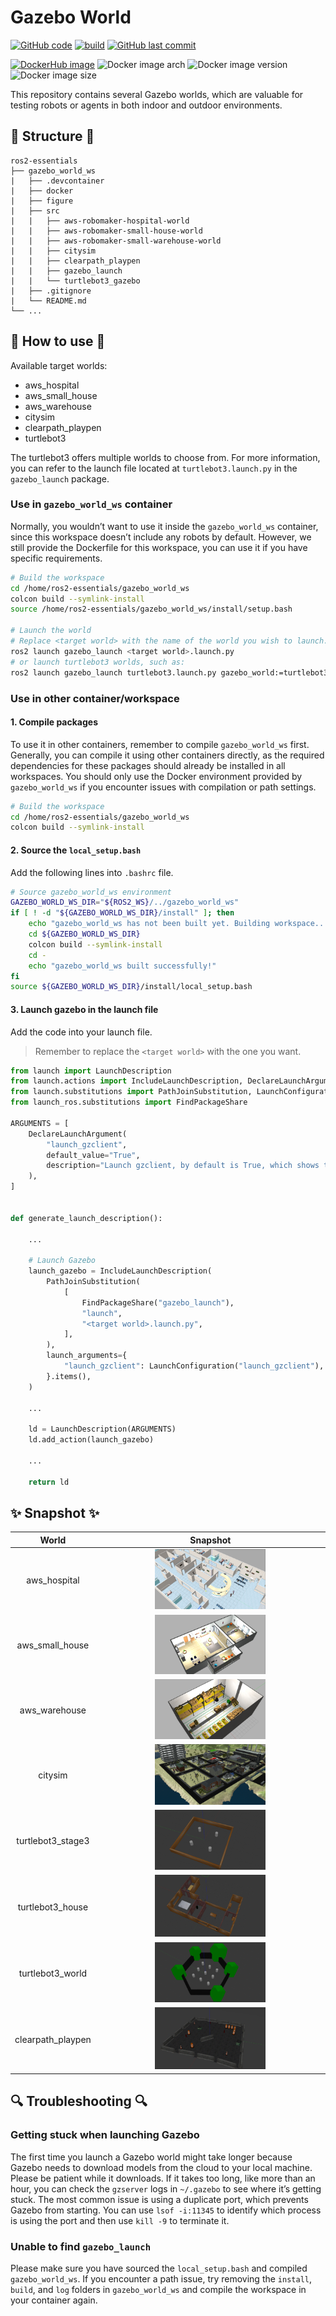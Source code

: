 # Gazebo World

[![GitHub code](https://img.shields.io/badge/code-blue?logo=github&label=github)](https://github.com/j3soon/ros2-essentials/tree/main/gazebo_world_ws)
[![build](https://img.shields.io/github/actions/workflow/status/j3soon/ros2-essentials/build-gazebo-world-ws.yaml?label=build)](https://github.com/j3soon/ros2-essentials/actions/workflows/build-gazebo-world-ws.yaml)
[![GitHub last commit](https://img.shields.io/github/last-commit/j3soon/ros2-essentials?path=gazebo_world_ws)](https://github.com/j3soon/ros2-essentials/commits/main/gazebo_world_ws)

[![DockerHub image](https://img.shields.io/badge/dockerhub-j3soon/ros2--gazebo--world--ws-important.svg?logo=docker)](https://hub.docker.com/r/j3soon/ros2-gazebo-world-ws/tags)
![Docker image arch](https://img.shields.io/badge/arch-amd64-blueviolet)
![Docker image version](https://img.shields.io/docker/v/j3soon/ros2-gazebo-world-ws)
![Docker image size](https://img.shields.io/docker/image-size/j3soon/ros2-gazebo-world-ws)

This repository contains several Gazebo worlds, which are valuable for testing robots or agents in both indoor and outdoor environments.

## 🌱 Structure 🌱

```
ros2-essentials
├── gazebo_world_ws
|   ├── .devcontainer
|   ├── docker
|   ├── figure
|   ├── src
|   |   ├── aws-robomaker-hospital-world
|   |   ├── aws-robomaker-small-house-world
|   |   ├── aws-robomaker-small-warehouse-world
|   |   ├── citysim
|   |   ├── clearpath_playpen
|   |   ├── gazebo_launch
|   |   └── turtlebot3_gazebo
|   ├── .gitignore
|   └── README.md
└── ...
```

## 🚩 How to use 🚩

Available target worlds:
- aws_hospital
- aws_small_house
- aws_warehouse
- citysim
- clearpath_playpen
- turtlebot3

The turtlebot3 offers multiple worlds to choose from. For more information, you can refer to the launch file located at `turtlebot3.launch.py` in the `gazebo_launch` package.

### Use in `gazebo_world_ws` container

Normally, you wouldn’t want to use it inside the `gazebo_world_ws` container, since this workspace doesn’t include any robots by default. However, we still provide the Dockerfile for this workspace, you can use it if you have specific requirements.

```bash
# Build the workspace
cd /home/ros2-essentials/gazebo_world_ws
colcon build --symlink-install
source /home/ros2-essentials/gazebo_world_ws/install/setup.bash

# Launch the world
# Replace <target world> with the name of the world you wish to launch.
ros2 launch gazebo_launch <target world>.launch.py
# or launch turtlebot3 worlds, such as:
ros2 launch gazebo_launch turtlebot3.launch.py gazebo_world:=turtlebot3_dqn_stage3.world
```

### Use in other container/workspace

#### 1. Compile packages

To use it in other containers, remember to compile `gazebo_world_ws` first. Generally, you can compile it using other containers directly, as the required dependencies for these packages should already be installed in all workspaces. You should only use the Docker environment provided by `gazebo_world_ws` if you encounter issues with compilation or path settings.

```bash
# Build the workspace
cd /home/ros2-essentials/gazebo_world_ws
colcon build --symlink-install
```

#### 2. Source the `local_setup.bash`

Add the following lines into `.bashrc` file.

```bash
# Source gazebo_world_ws environment
GAZEBO_WORLD_WS_DIR="${ROS2_WS}/../gazebo_world_ws"
if [ ! -d "${GAZEBO_WORLD_WS_DIR}/install" ]; then
    echo "gazebo_world_ws has not been built yet. Building workspace..."
    cd ${GAZEBO_WORLD_WS_DIR}
    colcon build --symlink-install
    cd -
    echo "gazebo_world_ws built successfully!"
fi
source ${GAZEBO_WORLD_WS_DIR}/install/local_setup.bash
```

#### 3. Launch gazebo in the launch file

 Add the code into your launch file.

> Remember to replace the `<target world>` with the one you want.

```python
from launch import LaunchDescription
from launch.actions import IncludeLaunchDescription, DeclareLaunchArgument
from launch.substitutions import PathJoinSubstitution, LaunchConfiguration
from launch_ros.substitutions import FindPackageShare

ARGUMENTS = [
    DeclareLaunchArgument(
        "launch_gzclient",
        default_value="True",
        description="Launch gzclient, by default is True, which shows the gazebo GUI",
    ),
]


def generate_launch_description():
    
    ...
    
    # Launch Gazebo
    launch_gazebo = IncludeLaunchDescription(
        PathJoinSubstitution(
            [
                FindPackageShare("gazebo_launch"), 
                "launch",
                "<target world>.launch.py",
            ],
        ),
        launch_arguments={
            "launch_gzclient": LaunchConfiguration("launch_gzclient"),
        }.items(),
    )
    
    ...
    
    ld = LaunchDescription(ARGUMENTS)
    ld.add_action(launch_gazebo)
    
    ...
    
    return ld
```

## ✨ Snapshot ✨

|       World       |                        Snapshot                         |
|:-----------------:|:-------------------------------------------------------:|
|   aws_hospital    |   <img src="./figure/aws_hospital.png" width="50%"/>    |
|  aws_small_house  |  <img src="./figure/aws_small_house.png" width="50%"/>  |
|   aws_warehouse   |   <img src="./figure/aws_warehouse.png" width="50%"/>   |
|      citysim      |      <img src="./figure/citysim.png" width="50%"/>      |
| turtlebot3_stage3 | <img src="./figure/turtlebot3_stage3.png" width="50%"/> |
| turtlebot3_house  | <img src="./figure/turtlebot3_house.png" width="50%"/>  |
| turtlebot3_world  | <img src="./figure/turtlebot3_world.png" width="50%"/>  |
| clearpath_playpen | <img src="./figure/clearpath_playpen.png" width="50%"/> |

## 🔍 Troubleshooting 🔍

### Getting stuck when launching Gazebo

The first time you launch a Gazebo world might take longer because Gazebo needs to download models from the cloud to your local machine. Please be patient while it downloads. If it takes too long, like more than an hour, you can check the `gzserver` logs in `~/.gazebo` to see where it’s getting stuck. The most common issue is using a duplicate port, which prevents Gazebo from starting. You can use `lsof -i:11345` to identify which process is using the port and then use `kill -9` to terminate it.

### Unable to find `gazebo_launch`

Please make sure you have sourced the `local_setup.bash` and compiled `gazebo_world_ws`. If you encounter a path issue, try removing the `install`, `build`, and `log` folders in `gazebo_world_ws` and compile the workspace in your container again.